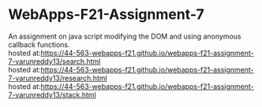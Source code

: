 # WebApps-F21-Assignment-7
An assignment on java script modifying the DOM and using anonymous callback functions. <br>
hosted at:<https://44-563-webapps-f21.github.io/webapps-f21-assignment-7-varunreddy13/search.html>  <br>
hosted at:<https://44-563-webapps-f21.github.io/webapps-f21-assignment-7-varunreddy13/research.html> <br>
hosted at:<https://44-563-webapps-f21.github.io/webapps-f21-assignment-7-varunreddy13/stack.html>
